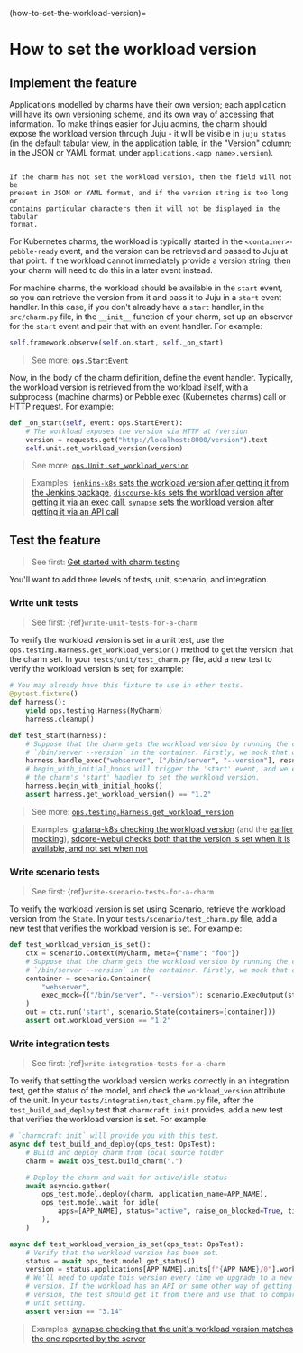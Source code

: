 (how-to-set-the-workload-version)=
# How to set the workload version

## Implement the feature

Applications modelled by charms have their own version; each application
will have its own versioning scheme, and its own way of accessing that
information. To make things easier for Juju admins, the charm should expose the
workload version through Juju - it will be visible in `juju status` (in the
default tabular view, in the application table, in the "Version" column; in the
JSON or YAML format, under `applications.<app name>.version`).

```{note}

If the charm has not set the workload version, then the field will not be
present in JSON or YAML format, and if the version string is too long or
contains particular characters then it will not be displayed in the tabular
format.

```

For Kubernetes charms, the workload is typically started in the
`<container>-pebble-ready` event, and the version can be retrieved and passed
to Juju at that point. If the workload cannot immediately provide a version
string, then your charm will need to do this in a later event instead.

For machine charms, the workload should be available in the `start` event, so
you can retrieve the version from it and pass it to Juju in a `start` event
handler. In this case, if you don't already have a `start` handler, in the
`src/charm.py` file, in the `__init__` function of your charm, set up an
observer for the `start` event and pair that with an event handler. For example:

```python
self.framework.observe(self.on.start, self._on_start)
```

> See more: [`ops.StartEvent`](https://ops.readthedocs.io/en/latest/#ops.StartEvent)

Now, in the body of the charm definition, define the event handler. Typically,
the workload version is retrieved from the workload itself, with a subprocess
(machine charms) or Pebble exec (Kubernetes charms) call or HTTP request. For
example:

```python
def _on_start(self, event: ops.StartEvent):
    # The workload exposes the version via HTTP at /version
    version = requests.get("http://localhost:8000/version").text
    self.unit.set_workload_version(version)
```

> See more: [`ops.Unit.set_workload_version`](https://ops.readthedocs.io/en/latest/#ops.Unit.set_workload_version)

> Examples: [`jenkins-k8s` sets the workload version after getting it from the Jenkins package](https://github.com/canonical/jenkins-k8s-operator/blob/29e9b652714bd8314198965c41a60f5755dd381c/src/charm.py#L115), [`discourse-k8s` sets the workload version after getting it via an exec call](https://github.com/canonical/discourse-k8s-operator/blob/f523b29f909c69da7b9510b581dfcc2309698222/src/charm.py#L581), [`synapse` sets the workload version after getting it via an API call](https://github.com/canonical/synapse-operator/blob/778bcd414644c922373d542a304be14866835516/src/charm.py#L265)

## Test the feature

> See first: [Get started with charm testing](https://juju.is/docs/sdk/get-started-with-charm-testing)

You'll want to add three levels of tests, unit, scenario, and integration.


### Write unit tests

> See first: {ref}`write-unit-tests-for-a-charm`

To verify the workload version is set in a unit test, use the
`ops.testing.Harness.get_workload_version()` method to
get the version that the charm set. In your `tests/unit/test_charm.py` file,
add a new test to verify the workload version is set; for example:

```python
# You may already have this fixture to use in other tests.
@pytest.fixture()
def harness():
    yield ops.testing.Harness(MyCharm)
    harness.cleanup()

def test_start(harness):
    # Suppose that the charm gets the workload version by running the command
    # `/bin/server --version` in the container. Firstly, we mock that out:
    harness.handle_exec("webserver", ["/bin/server", "--version"], result="1.2\n")
    # begin_with_initial_hooks will trigger the 'start' event, and we expect
    # the charm's 'start' handler to set the workload version.
    harness.begin_with_initial_hooks()
    assert harness.get_workload_version() == "1.2"
```

> See more: [`ops.testing.Harness.get_workload_version`](https://ops.readthedocs.io/en/latest/harness.html#ops.testing.Harness.get_workload_version)

> Examples: [grafana-k8s checking the workload version](https://github.com/canonical/grafana-k8s-operator/blob/1c80f746f8edeae6fd23ddf31eed45f5b88c06b4/tests/unit/test_charm.py#L283) (and the [earlier mocking](https://github.com/canonical/grafana-k8s-operator/blob/1c80f746f8edeae6fd23ddf31eed45f5b88c06b4/tests/unit/test_charm.py#L127)), [sdcore-webui checks both that the version is set when it is available, and not set when not](https://github.com/canonical/sdcore-webui-k8s-operator/blob/1a66ad3f623d665657d04ad556139439f4733a28/tests/unit/test_charm.py#L447)


### Write scenario tests

> See first: {ref}`write-scenario-tests-for-a-charm`

To verify the workload version is set using Scenario, retrieve the workload
version from the `State`. In your `tests/scenario/test_charm.py` file, add a
new test that verifies the workload version is set. For example:

```python
def test_workload_version_is_set():
    ctx = scenario.Context(MyCharm, meta={"name": "foo"})
    # Suppose that the charm gets the workload version by running the command
    # `/bin/server --version` in the container. Firstly, we mock that out:
    container = scenario.Container(
        "webserver",
        exec_mock={("/bin/server", "--version"): scenario.ExecOutput(stdout="1.2\n")},
    )
    out = ctx.run('start', scenario.State(containers=[container]))
    assert out.workload_version == "1.2"
```

### Write integration tests

> See first: {ref}`write-integration-tests-for-a-charm`

To verify that setting the workload version works correctly in an integration test, get the status
of the model, and check the `workload_version` attribute of the unit. In your
`tests/integration/test_charm.py` file, after the `test_build_and_deploy` test
that `charmcraft init` provides, add a new test that verifies the workload
version is set. For example:

```python
# `charmcraft init` will provide you with this test.
async def test_build_and_deploy(ops_test: OpsTest):
    # Build and deploy charm from local source folder
    charm = await ops_test.build_charm(".")

    # Deploy the charm and wait for active/idle status
    await asyncio.gather(
        ops_test.model.deploy(charm, application_name=APP_NAME),
        ops_test.model.wait_for_idle(
            apps=[APP_NAME], status="active", raise_on_blocked=True, timeout=1000
        ),
    )

async def test_workload_version_is_set(ops_test: OpsTest):
    # Verify that the workload version has been set.
    status = await ops_test.model.get_status()
    version = status.applications[APP_NAME].units[f"{APP_NAME}/0"].workload_version
    # We'll need to update this version every time we upgrade to a new workload
    # version. If the workload has an API or some other way of getting the
    # version, the test should get it from there and use that to compare to the
    # unit setting.
    assert version == "3.14"
```

<!---
No "see more" link: this is not currently documented in the pylibjuju docs.
-->

> Examples: [synapse checking that the unit's workload version matches the one reported by the server](https://github.com/canonical/synapse-operator/blob/778bcd414644c922373d542a304be14866835516/tests/integration/test_charm.py#L139)

